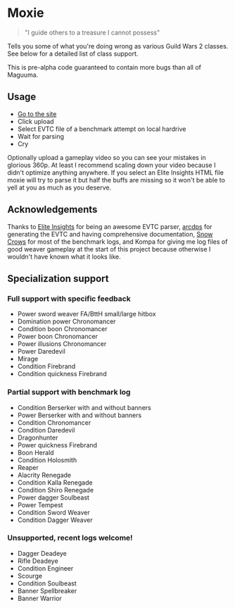 # Moxie

> "I guide others to a treasure I cannot possess"

Tells you some of what you're doing wrong as various Guild
Wars 2 classes. See below for a detailed list of class
support.

This is pre-alpha code guaranteed to contain more bugs than all of Maguuma.

## Usage

- [Go to the site](https://hobinjk.github.io/moxie/dist/)
- Click upload
- Select EVTC file of a benchmark attempt on local hardrive
- Wait for parsing
- Cry

Optionally upload a gameplay video so you can see your mistakes in glorious
360p. At least I recommend scaling down your video because I didn't optimize
anything anywhere. If you select an Elite Insights HTML file moxie will try to
parse it but half the buffs are missing so it won't be able to yell at you as
much as you deserve.

## Acknowledgements

Thanks to [Elite
Insights](https://github.com/baaron4/GW2-Elite-Insights-Parser) for being an
awesome EVTC parser, [arcdps](https://www.deltaconnected.com/arcdps/) for
generating the EVTC and having comprehensive documentation, [Snow
Crows](https://snowcrows.com/) for most of the benchmark logs, and Kompa for
giving me log files of good weaver gameplay at the start of this project
because otherwise I wouldn't have known what it looks like.

## Specialization support

### Full support with specific feedback
 - Power sword weaver FA/BttH small/large hitbox
 - Domination power Chronomancer
 - Condition boon Chronomancer
 - Power boon Chronomancer
 - Power illusions Chronomancer
 - Power Daredevil
 - Mirage
 - Condition Firebrand
 - Condition quickness Firebrand

### Partial support with benchmark log
 - Condition Berserker with and without banners
 - Power Berserker with and without banners
 - Condition Chronomancer
 - Condition Daredevil
 - Dragonhunter
 - Power quickness Firebrand
 - Boon Herald
 - Condition Holosmith
 - Reaper
 - Alacrity Renegade
 - Condition Kalla Renegade
 - Condition Shiro Renegade
 - Power dagger Soulbeast
 - Power Tempest
 - Condition Sword Weaver
 - Condition Dagger Weaver

### Unsupported, recent logs welcome!
 - Dagger Deadeye
 - Rifle Deadeye
 - Condition Engineer
 - Scourge
 - Condition Soulbeast
 - Banner Spellbreaker
 - Banner Warrior
